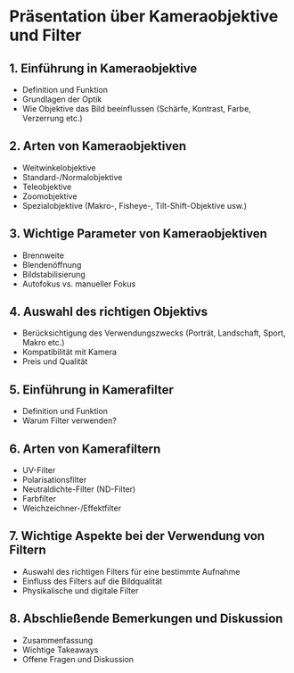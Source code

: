 # Präsentation über Kameraobjektive und Filter

## 1. Einführung in Kameraobjektive
   - Definition und Funktion
   - Grundlagen der Optik
   - Wie Objektive das Bild beeinflussen (Schärfe, Kontrast, Farbe, Verzerrung etc.)

## 2. Arten von Kameraobjektiven
   - Weitwinkelobjektive
   - Standard-/Normalobjektive
   - Teleobjektive
   - Zoomobjektive
   - Spezialobjektive (Makro-, Fisheye-, Tilt-Shift-Objektive usw.)

## 3. Wichtige Parameter von Kameraobjektiven
   - Brennweite
   - Blendenöffnung
   - Bildstabilisierung
   - Autofokus vs. manueller Fokus

## 4. Auswahl des richtigen Objektivs
   - Berücksichtigung des Verwendungszwecks (Porträt, Landschaft, Sport, Makro etc.)
   - Kompatibilität mit Kamera
   - Preis und Qualität

## 5. Einführung in Kamerafilter
   - Definition und Funktion
   - Warum Filter verwenden? 

## 6. Arten von Kamerafiltern
   - UV-Filter
   - Polarisationsfilter
   - Neutraldichte-Filter (ND-Filter)
   - Farbfilter
   - Weichzeichner-/Effektfilter

## 7. Wichtige Aspekte bei der Verwendung von Filtern
   - Auswahl des richtigen Filters für eine bestimmte Aufnahme
   - Einfluss des Filters auf die Bildqualität
   - Physikalische und digitale Filter

## 8. Abschließende Bemerkungen und Diskussion
   - Zusammenfassung
   - Wichtige Takeaways
   - Offene Fragen und Diskussion
